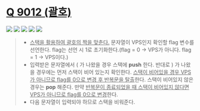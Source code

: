 # [Q 9012 (괄호)](https://www.acmicpc.net/problem/9012)

<img src="https://img.shields.io/badge/Level-Silver 4-lightgrey"> <img src="https://img.shields.io/badge/Memory-1116%20KB-blue"> <img src="https://img.shields.io/badge/Time-28%20ms-brightgreen"> <img src="https://img.shields.io/badge/Length-581%20B-red"> <img src="https://img.shields.io/badge/Language-C-blueviolet">



> - <u>스택을 활용하여 괄호의 짝을 맞춘다.</u> 문자열이 VPS인지 확인할 flag 변수를 선언한다. flag는 선언 시 1로 초기화한다.(flag = 0 → VPS가 아니다. flag = 1 → VPS이다.)
> - 입력받은 문자열에서 ( 가 나왔을 경우 스택에 **push** 한다. 반대로 ) 가 나왔을 경우에는 먼저 스택이 비어 있는지 확인한다. <u>스택이 비어있을 경우 VPS가 아니므로 flag를 0으로 변경 후 반복문을 탈출</u>한다. 스택이 비어있지 않은 경우는 **pop** 해준다. 만약 <u>반복문이 종료되었을 때 스택이 비어있지 않다면 VPS가 아니므로 flag를 0으로 변경</u>한다.
> - 다음 문자열이 입력되야 하므로 스택을 비워준다.
